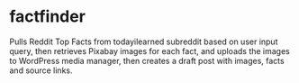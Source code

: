 # factfinder
Pulls Reddit Top Facts from todayilearned subreddit based on user input query, then retrieves Pixabay images for each fact, and uploads the images to WordPress media manager, then creates a draft post with images, facts and source links.
